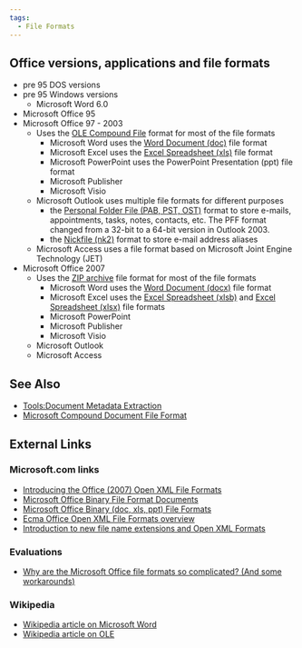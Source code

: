 ```yaml
---
tags:
  - File Formats
---
```

## Office versions, applications and file formats

* pre 95 DOS versions
* pre 95 Windows versions
  * Microsoft Word 6.0
* Microsoft Office 95
* Microsoft Office 97 - 2003
  * Uses the [OLE Compound File](ole_compound_file.md) format
    for most of the file formats
    * Microsoft Word uses the [Word Document
      (doc)](word_document_(doc).md) file format
    * Microsoft Excel uses the [Excel Spreadsheet
      (xls)](excel_spreadsheet_(xls).md) file format
    * Microsoft PowerPoint uses the PowerPoint Presentation
      (ppt) file format
    * Microsoft Publisher
    * Microsoft Visio
  * Microsoft Outlook uses multiple file formats for different purposes
    * the [Personal Folder File (PAB, PST,
      OST)](personal_folder_file_(pab,_pst,_ost).md) format to
      store e-mails, appointments, tasks, notes, contacts, etc. The PFF
      format changed from a 32-bit to a 64-bit version in Outlook 2003.
    * the [Nickfile (nk2)](nickfile_(nk2).md) format to store
      e-mail address aliases
  * Microsoft Access uses a file format based on Microsoft Joint Engine
    Technology (JET)
* Microsoft Office 2007
  * Uses the [ZIP archive](zip_archive.md) file format for most
    of the file formats
    * Microsoft Word uses the [Word Document
      (docx)](word_document_(docx).md) file format
    * Microsoft Excel uses the [Excel Spreadsheet
      (xlsb)](excel_spreadsheet_(xlsb).md) and [Excel
      Spreadsheet (xlsx)](excel_spreadsheet_(xlsx).md) file
      formats
    * Microsoft PowerPoint
    * Microsoft Publisher
    * Microsoft Visio
  * Microsoft Outlook
  * Microsoft Access

## See Also

* [Tools:Document Metadata Extraction](tools:document_metadata_extraction.md)
* [Microsoft Compound Document File Format](media:compdocfileformat.pdf.md)

## External Links

### Microsoft.com links

* [Introducing the Office (2007) Open XML File Formats](http://msdn.microsoft.com/en-us/library/aa338205.aspx)
* [Microsoft Office Binary File Format Documents](http://msdn.microsoft.com/en-us/library/cc313105.aspx)
* [Microsoft Office Binary (doc, xls, ppt) File Formats](http://www.microsoft.com/interop/docs/OfficeBinaryFormats.mspx)
* [Ecma Office Open XML File Formats overview](http://office.microsoft.com/en-us/products/ha102058151033.aspx)
* [Introduction to new file name extensions and Open XML Formats](http://office.microsoft.com/en-us/help/HA100069351033.aspx)

### Evaluations

* [Why are the Microsoft Office file formats so complicated? (And some workarounds)](http://www.joelonsoftware.com/items/2008/02/19.html)

### Wikipedia

* [Wikipedia article on Microsoft Word](http://en.wikipedia.org/wiki/Microsoft_Word)
* [Wikipedia article on OLE](http://en.wikipedia.org/wiki/Object_Linking_and_Embedding)
